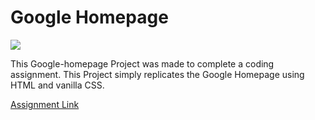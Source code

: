 # Google Homepage

![](https://img.shields.io/badge/The%20Odin%20Project-Assignment-brightgreen?style=for-the-badge&logo=Google)

This Google-homepage Project was made to complete a coding assignment. This Project simply replicates the Google Homepage using HTML and vanilla CSS.

[Assignment Link](https://www.theodinproject.com/paths/foundations/courses/foundations/lessons/html-css)
